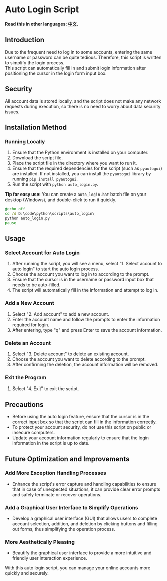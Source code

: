 # Auto Login Script

**Read this in other languages: [中文](readme_zh.md).**

## Introduction

Due to the frequent need to log in to some accounts, entering the same username or password can be quite tedious. Therefore, this script is written to simplify the login process.  
This script can automatically fill in and submit login information after positioning the cursor in the login form input box.

## Security

All account data is stored locally, and the script does not make any network requests during execution, so there is no need to worry about data security issues.

## Installation Method

### Running Locally

1. Ensure that the Python environment is installed on your computer.
2. Download the script file.
3. Place the script file in the directory where you want to run it.
4. Ensure that the required dependencies for the script (such as `pyautogui`) are installed. If not installed, you can install the `pyautogui` library by running `pip install pyautogui`.
5. Run the script with `python auto_login.py`.

**Tip for easy use:**
You can create a `auto_login.bat` batch file on your desktop (Windows), and double-click to run it quickly.

```bat
@echo off
cd /d D:\code\python\scripts\auto_login\
python auto_login.py
pause
```

## Usage

### Select Account for Auto Login

1. After running the script, you will see a menu, select "1. Select account to auto login" to start the auto login process.
2. Choose the account you want to log in to according to the prompt.
3. Ensure that the cursor is in the username or password input box that needs to be auto-filled.
4. The script will automatically fill in the information and attempt to log in.

### Add a New Account

1. Select "2. Add account" to add a new account.
2. Enter the account name and follow the prompts to enter the information required for login.
3. After entering, type "q" and press Enter to save the account information.

### Delete an Account

1. Select "3. Delete account" to delete an existing account.
2. Choose the account you want to delete according to the prompt.
3. After confirming the deletion, the account information will be removed.

### Exit the Program

1. Select "4. Exit" to exit the script.

## Precautions

- Before using the auto login feature, ensure that the cursor is in the correct input box so that the script can fill in the information correctly.
- To protect your account security, do not use this script on public or insecure computers.
- Update your account information regularly to ensure that the login information in the script is up to date.

## Future Optimization and Improvements

### Add More Exception Handling Processes

- Enhance the script's error capture and handling capabilities to ensure that in case of unexpected situations, it can provide clear error prompts and safely terminate or recover operations.

### Add a Graphical User Interface to Simplify Operations

- Develop a graphical user interface (GUI) that allows users to complete account selection, addition, and deletion by clicking buttons and filling out forms, thus simplifying the operation process.

### More Aesthetically Pleasing

- Beautify the graphical user interface to provide a more intuitive and friendly user interaction experience.

With this auto login script, you can manage your online accounts more quickly and securely.
